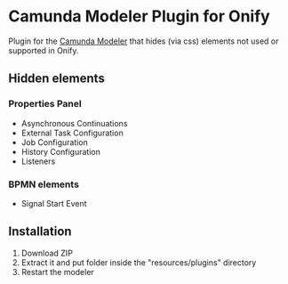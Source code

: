 # Camunda Modeler Plugin for Onify

Plugin for the [Camunda Modeler](https://camunda.com/download/modeler/) that hides (via css) elements not used or supported in Onify.

## Hidden elements

### Properties Panel

* Asynchronous Continuations
* External Task Configuration
* Job Configuration
* History Configuration
* Listeners

### BPMN elements

* Signal Start Event 

## Installation

1. Download ZIP
2. Extract it and put folder inside the "resources/plugins" directory
3. Restart the modeler
